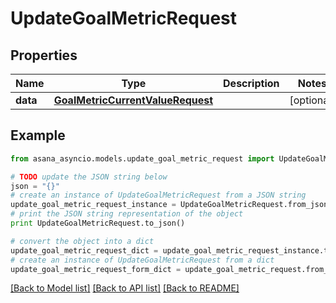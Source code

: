 # UpdateGoalMetricRequest


## Properties

Name | Type | Description | Notes
------------ | ------------- | ------------- | -------------
**data** | [**GoalMetricCurrentValueRequest**](GoalMetricCurrentValueRequest.md) |  | [optional] 

## Example

```python
from asana_asyncio.models.update_goal_metric_request import UpdateGoalMetricRequest

# TODO update the JSON string below
json = "{}"
# create an instance of UpdateGoalMetricRequest from a JSON string
update_goal_metric_request_instance = UpdateGoalMetricRequest.from_json(json)
# print the JSON string representation of the object
print UpdateGoalMetricRequest.to_json()

# convert the object into a dict
update_goal_metric_request_dict = update_goal_metric_request_instance.to_dict()
# create an instance of UpdateGoalMetricRequest from a dict
update_goal_metric_request_form_dict = update_goal_metric_request.from_dict(update_goal_metric_request_dict)
```
[[Back to Model list]](../README.md#documentation-for-models) [[Back to API list]](../README.md#documentation-for-api-endpoints) [[Back to README]](../README.md)


